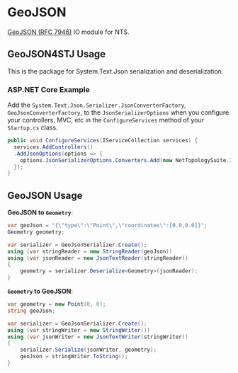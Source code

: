 # GeoJSON

[GeoJSON (RFC 7946)](https://geojson.org) IO module for NTS. 

## GeoJSON4STJ Usage

This is the package for System.Text.Json serialization and deserialization.

### ASP.NET Core Example

Add the `System.Text.Json.Serializer.JsonConverterFactory`, `GeoJsonConverterFactory`, to the `JsonSerializerOptions` when you configure your controllers, MVC, etc in the `ConfigureServices` method of your `Startup.cs` class.

```csharp
public void ConfigureServices(IServiceCollection services) {
  services.AddControllers()
  .AddJsonOptions(options => {
    options.JsonSerializerOptions.Converters.Add(new NetTopologySuite.IO.Converters.GeoJsonConverterFactory());
  });
}
````

## GeoJSON Usage

**GeoJSON to `Geometry`**:

```c#
var geoJson = "{\"type\":\"Point\",\"coordinates\":[0.0,0.0]}";
Geometry geometry;

var serializer = GeoJsonSerializer.Create();
using (var stringReader = new StringReader(geoJson))
using (var jsonReader = new JsonTextReader(stringReader))
{
    geometry = serializer.Deserialize<Geometry>(jsonReader);
}
```

**`Geometry` to GeoJSON**:

```c#
var geometry = new Point(0, 0);
string geoJson;

var serializer = GeoJsonSerializer.Create();
using (var stringWriter = new StringWriter())
using (var jsonWriter = new JsonTextWriter(stringWriter))
{
    serializer.Serialize(jsonWriter, geometry);
    geoJson = stringWriter.ToString();
}
```

